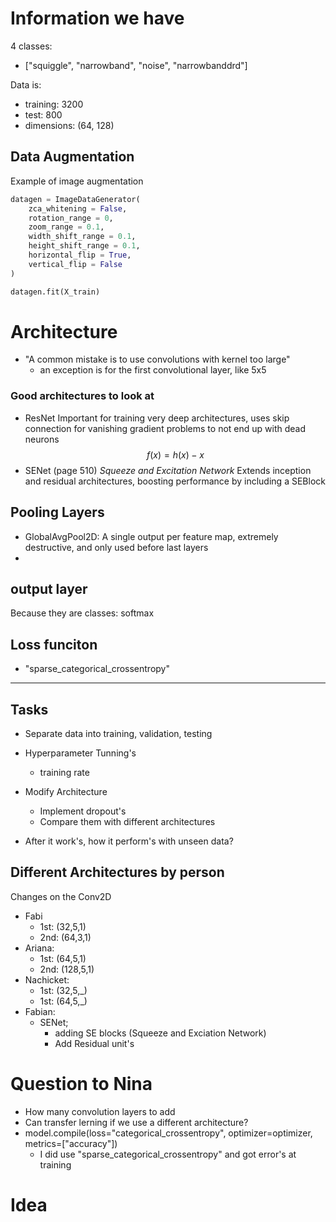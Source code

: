 # Information we have
4 classes:
- ["squiggle", "narrowband", "noise", "narrowbanddrd"]

Data is:
- training: 3200
- test: 800
- dimensions: (64, 128)


## Data Augmentation
Example of image augmentation
```python
datagen = ImageDataGenerator(
    zca_whitening = False,
    rotation_range = 0,
    zoom_range = 0.1,
    width_shift_range = 0.1,
    height_shift_range = 0.1,
    horizontal_flip = True,
    vertical_flip = False
)

datagen.fit(X_train)
```

# Architecture
- "A common mistake is to use convolutions with kernel too large"
    - an exception is for the first convolutional layer, like 5x5

### Good architectures to look at
- ResNet
    Important for training very deep architectures, uses skip connection for vanishing gradient problems to not end up with dead neurons
    $$
    f(x) = h(x)-x
    $$
- SENet (page 510) *Squeeze and Excitation Network*
    Extends inception and residual architectures, boosting performance by including a SEBlock

## Pooling Layers
- GlobalAvgPool2D: 
    A single output per feature map, extremely destructive, and only used before last layers
-

## output layer
Because they are classes: softmax
## Loss funciton
- "sparse_categorical_crossentropy"

___

## Tasks
- Separate data into training, validation, testing

- Hyperparameter Tunning's
    - training rate
- Modify Architecture
    - Implement dropout's
    - Compare them with different architectures
- After it work's, how it perform's with unseen data?

## Different Architectures by person
Changes on the Conv2D
- Fabi
    - 1st: (32,5,1)
    - 2nd: (64,3,1) 
- Ariana:
    - 1st: (64,5,1)
    - 2nd: (128,5,1)
- Nachicket:
    - 1st: (32,5,_)
    - 1st: (64,5,_)
- Fabian:
    - SENet; 
        - adding SE blocks (Squeeze and Exciation Network)
        - Add Residual unit's



# Question to Nina
- How many convolution layers to add
- Can transfer lerning if we use a different architecture?
- model.compile(loss="categorical_crossentropy", optimizer=optimizer, metrics=["accuracy"])
    - I did use "sparse_categorical_crossentropy" and got error's at training


# Idea


